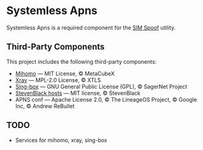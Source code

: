 # Systemless Apns

Systemless Apns is a required component for the [SIM Spoof](https://github.com/UhExooHw/sim-spoof) utility.

## Third-Party Components

This project includes the following third-party components:

- [Mihomo](https://github.com/MetaCubeX/mihomo) — MIT License, © MetaCubeX
- [Xray](https://github.com/XTLS/Xray-core) — MPL-2.0 License, © XTLS
- [Sing-box](https://github.com/SagerNet/sing-box) — GNU General Public License (GPL), © SagerNet Project
- [StevenBlack hosts](https://github.com/StevenBlack/hosts) —  MIT license, © StevenBlack
- APNS conf — Apache License 2.0, © The LineageOS Project, © Google Inc, © Andrew ReBullet

## TODO
* Services for mihomo, xray, sing-box
